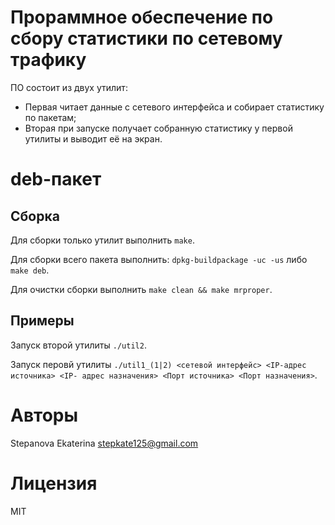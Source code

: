 # Прораммное обеспечение по сбору статистики по сетевому трафику

ПО состоит из двух утилит:  
* Первая читает данные с сетевого интерфейса и собирает статистику по пакетам;
* Вторая при запуске получает собранную статистику у первой утилиты и выводит её на экран.

# deb-пакет

## Сборка

Для сборки только утилит выполнить `make`.

Для сборки всего пакета выполнить: `dpkg-buildpackage -uc -us` либо `make deb`.

Для очистки сборки выполнить `make clean && make mrproper`.

## Примеры

Запуск второй утилиты `./util2`.

Запуск перовй утилиты `./util1_(1|2) <сетевой интерфейс> <IP-адрес источника> <IP- адрес назначения> <Порт источника> <Порт назначения>`.

# Авторы

Stepanova Ekaterina <stepkate125@gmail.com>

# Лицензия

MIT
